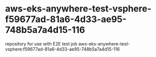 # aws-eks-anywhere-test-vsphere-f59677ad-81a6-4d33-ae95-748b5a7a4d15-116
repository for use with E2E test job aws-eks-anywhere-test-vsphere:f59677ad-81a6-4d33-ae95-748b5a7a4d15-116
